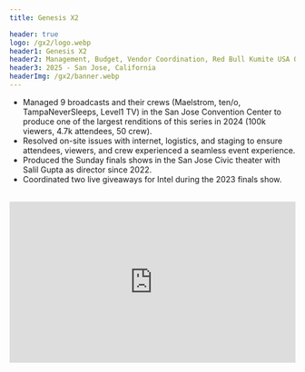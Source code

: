 ```yaml
---
title: Genesis X2

header: true
logo: /gx2/logo.webp
header1: Genesis X2
header2: Management, Budget, Vendor Coordination, Red Bull Kumite USA Qualifier
header3: 2025 - San Jose, California
headerImg: /gx2/banner.webp
---
```


<script language='ts' setup>
import ImageViewer from "../.vitepress/components/ImageViewer.vue";
</script>

- Managed 9 broadcasts and their crews (Maelstrom, ten/o, TampaNeverSleeps, Level1 TV) in the San Jose Convention Center to produce one of the largest renditions of this series in 2024 (100k viewers, 4.7k attendees, 50 crew). 
- Resolved on-site issues with internet, logistics, and staging to ensure attendees, viewers, and crew experienced a seamless event experience.
- Produced the Sunday finals shows in the San Jose Civic theater with Salil Gupta as director since 2022.
- Coordinated two live giveaways for Intel during the 2023 finals show.

<ImageViewer :images="[
    { url: '/gx2/gx-1.jpg', alt: 'Genesis X in the San Jose Civic' },
    { url: '/gx2/gx-2.jpg', alt: 'Genesis X2 in the San Jose Civic' },
    { url: '/gx2/gx-3.jpg', alt: 'Genesis X2 Theater Stage' },
    { url: '/gx2/gx-4.jpg', alt: 'Genesis X2 Video Village' },
    { url: '/gx2/gx-5.jpg', alt: 'Genesis X2 Staff' },
    { url: '/gx2/gx-6.jpg', alt: 'Champion of Melee at Genesis X2' },
]" />

<br>

<iframe style="aspect-ratio: 16 / 9;" width="100%" height="auto" src="https://www.youtube.com/embed/mp26oYsAUj0?si=Aiz9DESJ1dq9i3_C" title="YouTube video player" frameborder="0" allow="accelerometer; autoplay; clipboard-write; encrypted-media; gyroscope; picture-in-picture; web-share" referrerpolicy="strict-origin-when-cross-origin" allowfullscreen></iframe>
